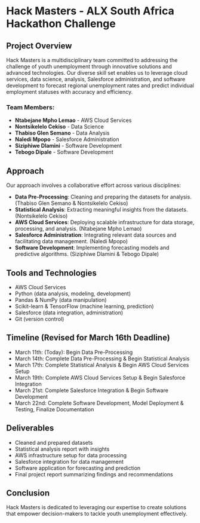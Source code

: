 # Hack Masters - ALX South Africa Hackathon Challenge

## Project Overview

Hack Masters is a multidisciplinary team committed to addressing the challenge of youth unemployment through innovative solutions and advanced technologies. Our diverse skill set enables us to leverage cloud services, data science, analysis, Salesforce administration, and software development to forecast regional unemployment rates and predict individual employment statuses with accuracy and efficiency.

### Team Members:

- **Ntabejane Mpho Lemao** - AWS Cloud Services
- **Nontsikelelo Cekiso** - Data Science
- **Thabiso Glen Semano** - Data Analysis
- **Naledi Mpopo** - Salesforce Administration
- **Siziphiwe Dlamini** - Software Development
- **Tebogo Dipale** - Software Development

## Approach

Our approach involves a collaborative effort across various disciplines:

- **Data Pre-Processing**: Cleaning and preparing the datasets for analysis. (Thabiso Glen Semano & Nontsikelelo Cekiso)
- **Statistical Analysis**: Extracting meaningful insights from the datasets. (Nontsikelelo Cekiso)
- **AWS Cloud Services**: Deploying scalable infrastructure for data storage, processing, and analysis. (Ntabejane Mpho Lemao)
- **Salesforce Administration**: Integrating relevant data sources and facilitating data management. (Naledi Mpopo)
- **Software Development**: Implementing forecasting models and predictive algorithms. (Siziphiwe Dlamini & Tebogo Dipale)

## Tools and Technologies

- AWS Cloud Services
- Python (data analysis, modeling, development)
- Pandas & NumPy (data manipulation)
- Scikit-learn & TensorFlow (machine learning, prediction)
- Salesforce (data integration, administration)
- Git (version control)

## Timeline (Revised for March 16th Deadline)

- March 11th: (Today): Begin Data Pre-Processing
- March 14th: Complete Data Pre-Processing & Begin Statistical Analysis
- March 17th: Complete Statistical Analysis & Begin AWS Cloud Services Setup
- March 19th: Complete AWS Cloud Services Setup & Begin Salesforce Integration
- March 21st: Complete Salesforce Integration & Begin Software Development
- March 22nd: Complete Software Development, Model Deployment & Testing, Finalize Documentation

## Deliverables

- Cleaned and prepared datasets
- Statistical analysis report with insights
- AWS infrastructure setup for data processing
- Salesforce integration for data management
- Software application for forecasting and prediction
- Final project report summarizing findings and recommendations

## Conclusion

Hack Masters is dedicated to leveraging our expertise to create solutions that empower decision-makers to tackle youth unemployment effectively.


